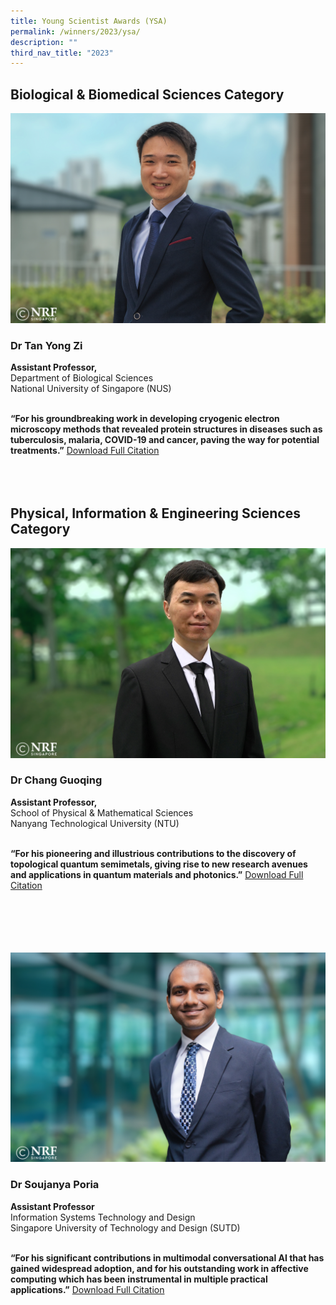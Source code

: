 ```yaml
---
title: Young Scientist Awards (YSA)
permalink: /winners/2023/ysa/
description: ""
third_nav_title: "2023"
---
```

## Biological &amp; Biomedical Sciences Category

![Dr Tan Yong Zi](/images/Winners/2023/2023-ysa-tyz.jpg)
### **Dr Tan Yong Zi**

<b>Assistant Professor,</b><br>
Department of Biological Sciences<br>
National University of Singapore (NUS)<br><br>

**“For his groundbreaking work in developing cryogenic electron microscopy methods that revealed protein structures in diseases such as tuberculosis, malaria, COVID-19 and cancer, paving the way for potential treatments.”**
[Download Full Citation](/files/Citations/2023/2023-ysa-citation-dr-tan-yong-zi.pdf)
<br><br>
<br><br>
## Physical, Information &amp; Engineering Sciences Category
![Dr Chang Guoqing](/images/Winners/2023/2023-ysa-cg.jpg)
### **Dr Chang Guoqing** 


<b>Assistant Professor,</b><br>
School of Physical &amp; Mathematical Sciences<br>
Nanyang Technological University (NTU)<br><br>

**“For his pioneering and illustrious contributions to the discovery of topological quantum semimetals, giving rise to new research avenues and applications in quantum materials and photonics.”**
[Download Full Citation](/files/Citations/2023/2023-ysa-citation-dr-chang-guoqing.pdf)
<br><br>
<br><br>

<br><br>
![Dr Soujanya Poria](/images/Winners/2023/2023-ysa-sp.jpg)
### **Dr Soujanya Poria**

<b>Assistant Professor</b><br>
Information Systems Technology and Design<br>
Singapore University of Technology and Design (SUTD)<br><br>

**“For his significant contributions in multimodal conversational AI that has gained widespread adoption, and for his outstanding work in affective computing which has been instrumental in multiple practical applications.”**
[Download Full Citation](/files/Citations/2023/2023-ysa-citation-dr-soujanya-poria.pdf)
<br><br>
<br><br>